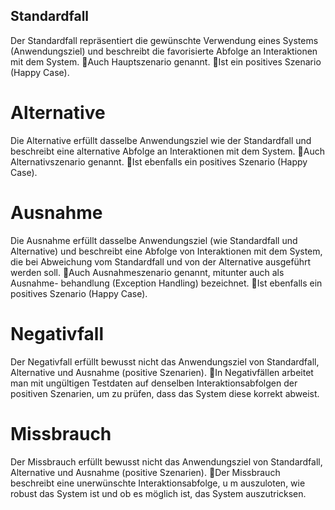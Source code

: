 ## Standardfall
Der Standardfall repräsentiert die gewünschte Verwendung eines Systems (Anwendungsziel) und beschreibt die favorisierte Abfolge an Interaktionen mit dem System.
Auch Hauptszenario genannt.
Ist ein positives Szenario (Happy Case).

# Alternative
Die Alternative erfüllt dasselbe Anwendungsziel wie der Standardfall und beschreibt eine alternative Abfolge an Interaktionen mit dem System.
Auch Alternativszenario genannt.
Ist ebenfalls ein positives Szenario (Happy Case).

# Ausnahme
Die Ausnahme erfüllt dasselbe Anwendungsziel (wie Standardfall und Alternative) und beschreibt eine Abfolge von Interaktionen mit dem System, die bei Abweichung vom Standardfall und von der Alternative ausgeführt werden soll.
Auch Ausnahmeszenario genannt, mitunter auch als Ausnahme- behandlung (Exception Handling) bezeichnet.
Ist ebenfalls ein positives Szenario (Happy Case).

# Negativfall
Der Negativfall erfüllt bewusst nicht das Anwendungsziel von Standardfall, Alternative und Ausnahme (positive Szenarien).
In Negativfällen arbeitet man mit ungültigen Testdaten auf denselben 
Interaktionsabfolgen der positiven Szenarien, um zu prüfen, dass das System diese korrekt abweist.

# Missbrauch
Der Missbrauch erfüllt bewusst nicht das Anwendungsziel von Standardfall, Alternative und Ausnahme (positive Szenarien).
Der Missbrauch beschreibt eine unerwünschte Interaktionsabfolge, u
m auszuloten, wie robust das System ist und ob es möglich ist, das System auszutricksen.